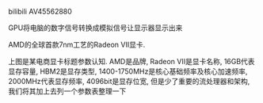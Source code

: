 bilibili AV45562880

GPU将电脑的数字信号转换成模拟信号让显示器显示出来

AMD的全球首款7nm工艺的Radeon VII显卡.



上图是某电商显卡标题参数认知. AMD是品牌, Radeon VII是显卡名称, 16GB代表显存容量, HBM2是显存类型, 1400\-1750MHz是核心基础频率及核心加速频率, 2000MHz代表显存频率, 4096bit是显存位宽, 但是少了重要的流处理器和架构, 我们将其加上去列一个参数表整理一下




